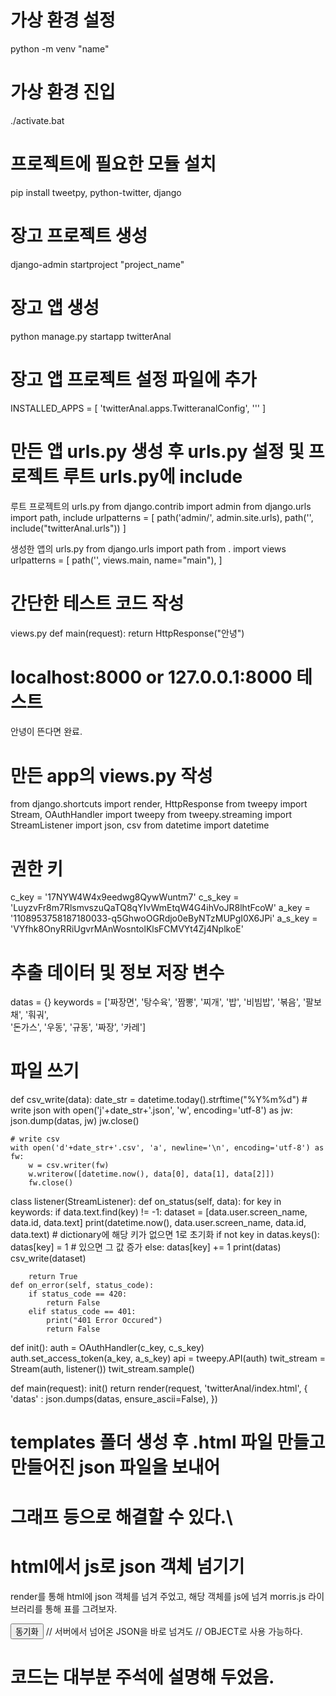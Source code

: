# 가상 환경 설정
python -m venv "name"

# 가상 환경 진입
./activate.bat

# 프로젝트에 필요한 모듈 설치
pip install tweetpy, python-twitter, django

# 장고 프로젝트 생성
django-admin startproject "project_name"

# 장고 앱 생성
python manage.py startapp twitterAnal

# 장고 앱 프로젝트 설정 파일에 추가
INSTALLED_APPS = [
    'twitterAnal.apps.TwitteranalConfig',
    '''
]

# 만든 앱 urls.py 생성 후 urls.py 설정 및 프로젝트 루트 urls.py에 include
루트 프로젝트의 urls.py
from django.contrib import admin
from django.urls import path, include
urlpatterns = [
    path('admin/', admin.site.urls),
    path('', include("twitterAnal.urls"))
]

생성한 앱의 urls.py
from django.urls import path
from . import views
urlpatterns = [
    path('', views.main, name="main"),
]

# 간단한 테스트 코드 작성
views.py
def main(request):
    return HttpResponse("안녕")

# localhost:8000 or 127.0.0.1:8000 테스트
안녕이 뜬다면 완료.

# 만든 app의 views.py 작성
from django.shortcuts import render, HttpResponse
from tweepy import Stream, OAuthHandler
import tweepy
from tweepy.streaming import StreamListener
import json, csv
from datetime import datetime

# 권한 키
c_key = '17NYW4W4x9eedwg8QywWuntm7'
c_s_key = 'LuyzvFr8m7RlsmvszuQaTQ8qYIvWmEtqW4G4ihVoJR8lhtFcoW'
a_key = '1108953758187180033-q5GhwoOGRdjo0eByNTzMUPgI0X6JPi'
a_s_key = 'VYfhk8OnyRRiUgvrMAnWosntolKlsFCMVYt4Zj4NplkoE'

# 추출 데이터 및 정보 저장 변수
datas = {}
keywords = ['짜장면', '탕수육', '짬뽕', '찌개', '밥', '비빔밥', '볶음', '팔보채', '훠궈',\
            '돈가스', '우동', '규동', '짜장', '카레']

# 파일 쓰기
def csv_write(data):
    date_str = datetime.today().strftime("%Y%m%d")
    # write json
    with open('j'+date_str+'.json', 'w', encoding='utf-8') as jw:
        json.dump(datas, jw)
        jw.close()

    # write csv
    with open('d'+date_str+'.csv', 'a', newline='\n', encoding='utf-8') as fw:
        w = csv.writer(fw)
        w.writerow([datetime.now(), data[0], data[1], data[2]])
        fw.close()

class listener(StreamListener):
    def on_status(self, data):
        for key in keywords:
            if data.text.find(key) != -1:
                dataset = [data.user.screen_name, data.id, data.text]
                print(datetime.now(), data.user.screen_name, data.id, data.text)
                # dictionary에 해당 키가 없으면 1로 초기화
                if not key in datas.keys():
                    datas[key] = 1
                # 있으면 그 값 증가
                else:
                    datas[key] += 1
                print(datas)
                csv_write(dataset)
         
        return True
    def on_error(self, status_code):
        if status_code == 420:
            return False
        elif status_code == 401:
            print("401 Error Occured")
            return False

def init():
    auth = OAuthHandler(c_key, c_s_key)
    auth.set_access_token(a_key, a_s_key)
    api = tweepy.API(auth)
    twit_stream = Stream(auth, listener())
    twit_stream.sample()

def main(request):
    init()
    return render(request, 'twitterAnal/index.html', {
        'datas' : json.dumps(datas, ensure_ascii=False),
    })

# templates 폴더 생성 후 .html 파일 만들고 만들어진 json 파일을 보내어
# 그래프 등으로 해결할 수 있다.\

# html에서 js로 json 객체 넘기기
render를 통해 html에 json 객체를 넘겨 주었고, 해당 객체를 js에 넘겨 morris.js 라이브러리를 통해 표를 그려보자.



<html>
<head>
 <link rel="stylesheet" href="//cdnjs.cloudflare.com/ajax/libs/morris.js/0.5.1/morris.css">
 <script src="//ajax.googleapis.com/ajax/libs/jquery/1.9.0/jquery.min.js"></script>
 <script src="//cdnjs.cloudflare.com/ajax/libs/raphael/2.1.0/raphael-min.js"></script>
 <script src="//cdnjs.cloudflare.com/ajax/libs/morris.js/0.5.1/morris.min.js"></script>
    <title>Twitter Analysis</title>
</head>
<body>
    <div id="datas"></div>
    <button onclick="test({{datas}});">동기화</button>
                            // 서버에서 넘어온 JSON을 바로 넘겨도
                            // OBJECT로 사용 가능하다.
<script src="http://code.jquery.com/jquery-2.0.0.js"></script>  
<script>
function test(a){
    // 여기에서 a는 datas 즉, json 객체를 그대로 가지고 와 a['항목'] 등으로 사용할 수 있다.
    $("#datas").empty();
    menu_list = [];
    datas = {};
    var menu_list = Object.keys(a); // json 객체의 길이 구하기 Object.keys(json).length;
    // length를 안 붙이면 해당 키들의 값만 배열로 반환
    
    // key, value 값 얻어내기
    for ( var menu in a){
        //alert(a[menu]);
        datas = a;
        datas['y'] = "데이터 수집가 안주영";
    }
    
    Morris.Bar({
        element: 'datas',
        data: [
            datas,
        ],
        xkey: 'y',
        ykeys: menu_list,
        labels: menu_list
    });
}
</script>
</body>
</html>

# 코드는 대부분 주석에 설명해 두었음.